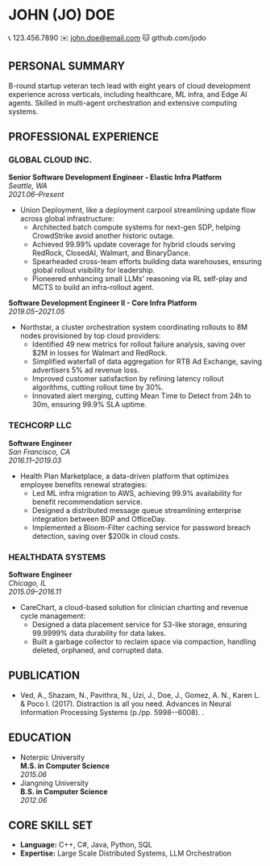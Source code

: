 # JOHN (JO) DOE
📞 123.456.7890  ✉️ john.doe@email.com  🐱 github.com/jodo

## PERSONAL SUMMARY
B-round startup veteran tech lead with eight years of cloud development experience across verticals, including healthcare, ML infra, and Edge AI agents. Skilled in multi-agent orchestration and extensive computing systems.

## PROFESSIONAL EXPERIENCE

### GLOBAL CLOUD INC.  
**Senior Software Development Engineer - Elastic Infra Platform**  
*Seattle, WA*  
*2021.06–Present*  
- Union Deployment, like a deployment carpool streamlining update flow across global infrastructure:
  - Architected batch compute systems for next-gen SDP, helping CrowdStrike avoid another historic outage.
  - Achieved 99.99% update coverage for hybrid clouds serving RedRock, ClosedAI, Walmart, and BinaryDance.
  - Spearheaded cross-team efforts building data warehouses, ensuring global rollout visibility for leadership.
  - Pioneered enhancing small LLMs' reasoning via RL self-play and MCTS to build an infra-rollout agent.

**Software Development Engineer II - Core Infra Platform**  
*2019.05–2021.05*  
- Northstar, a cluster orchestration system coordinating rollouts to 8M nodes provisioned by top cloud providers:
  - Identified 49 new metrics for rollout failure analysis, saving over $2M in losses for Walmart and RedRock.
  - Simplified waterfall of data aggregation for RTB Ad Exchange, saving advertisers 5% ad revenue loss.
  - Improved customer satisfaction by refining latency rollout algorithms, cutting rollout time by 30%.
  - Innovated alert merging, cutting Mean Time to Detect from 24h to 30m, ensuring 99.9% SLA uptime.

### TECHCORP LLC  
**Software Engineer**  
*San Francisco, CA*  
*2016.11–2019.03*  
- Health Plan Marketplace, a data-driven platform that optimizes employee benefits renewal strategies:
  - Led ML infra migration to AWS, achieving 99.9% availability for benefit recommendation service.
  - Designed a distributed message queue streamlining enterprise integration between BDP and OfficeDay.
  - Implemented a Bloom-Filter caching service for password breach detection, saving over $200k in cloud costs.

### HEALTHDATA SYSTEMS  
**Software Engineer**  
*Chicago, IL*  
*2015.09–2016.11*  
- CareChart, a cloud-based solution for clinician charting and revenue cycle management:
  - Designed a data placement service for S3-like storage, ensuring 99.9999% data durability for data lakes.
  - Built a garbage collector to reclaim space via compaction, handling deleted, orphaned, and corrupted data.

## PUBLICATION
- Ved, A., Shazam, N., Pavithra, N., Uzi, J., Doe, J., Gomez, A. N., Karen L. & Poco I. (2017). Distraction is all you need. Advances in Neural Information Processing Systems (p./pp. 5998--6008). .

## EDUCATION
- Noterpic University  
  **M.S. in Computer Science**  
  *2015.06*  
- Jiangning University  
  **B.S. in Computer Science**  
  *2012.06*  

## CORE SKILL SET
- **Language:** C++, C#, Java, Python, SQL  
- **Expertise:** Large Scale Distributed Systems, LLM Orchestration
